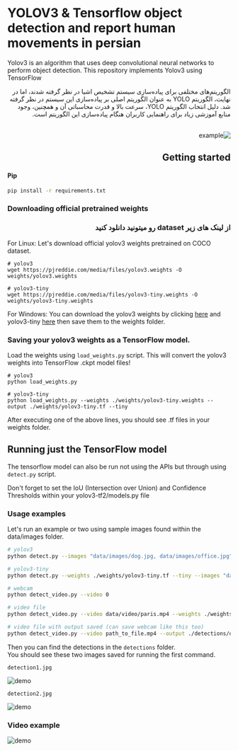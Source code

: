 # YOLOV3 & Tensorflow object detection and report human movements in persian
Yolov3 is an algorithm that uses deep convolutional neural networks to perform object detection. This repository implements Yolov3 using TensorFlow <br>
<div dir="rtl">
الگوریتم‌های مختلفی برای پیاده‌سازی سیستم تشخیص اشیا در نظر گرفته شدند، اما در نهایت، الگوریتم YOLO به عنوان الگوریتم اصلی بر پیاده‌سازی این سیستم در نظر گرفته شد. دلیل انتخاب الگوریتم YOLO، سرعت بالا و قدرت محاسباتی آن و همچنین، وجود منابع آموزشی زیاد برای راهنمایی کاربران هنگام پیاده‌سازی این الگوریتم است. 
<div> <br>

![example](https://github.com/nimadorostkar/human-detection/blob/master/data/images/simple.gif)

## Getting started
<div dir="ltr">

#### Pip
```bash
pip install -r requirements.txt

```
### Downloading official pretrained weights <div>
###  <div dir="rtl">  از لینک های زیر dataset رو میتونید دانلود کنید   <div>
<div dir="ltr">
For Linux: Let's download official yolov3 weights pretrained on COCO dataset. 

```
# yolov3
wget https://pjreddie.com/media/files/yolov3.weights -O weights/yolov3.weights

# yolov3-tiny
wget https://pjreddie.com/media/files/yolov3-tiny.weights -O weights/yolov3-tiny.weights
```
For Windows:
You can download the yolov3 weights by clicking [here](https://pjreddie.com/media/files/yolov3.weights) and yolov3-tiny [here](https://pjreddie.com/media/files/yolov3-tiny.weights) then save them to the weights folder.

  
### Saving your yolov3 weights as a TensorFlow model.
Load the weights using `load_weights.py` script. This will convert the yolov3 weights into TensorFlow .ckpt model files!

```
# yolov3
python load_weights.py

# yolov3-tiny
python load_weights.py --weights ./weights/yolov3-tiny.weights --output ./weights/yolov3-tiny.tf --tiny
```

After executing one of the above lines, you should see .tf files in your weights folder.


## Running just the TensorFlow model
The tensorflow model can also be run not using the APIs but through using `detect.py` script. 

Don't forget to set the IoU (Intersection over Union) and Confidence Thresholds within your yolov3-tf2/models.py file

### Usage examples
Let's run an example or two using sample images found within the data/images folder. 
```bash
# yolov3
python detect.py --images "data/images/dog.jpg, data/images/office.jpg"

# yolov3-tiny
python detect.py --weights ./weights/yolov3-tiny.tf --tiny --images "data/images/dog.jpg"

# webcam
python detect_video.py --video 0

# video file
python detect_video.py --video data/video/paris.mp4 --weights ./weights/yolov3-tiny.tf --tiny

# video file with output saved (can save webcam like this too)
python detect_video.py --video path_to_file.mp4 --output ./detections/output.avi
```
Then you can find the detections in the `detections` folder.
<br>
You should see these two images saved for running the first command.
```
detection1.jpg
```
![demo](https://github.com/theAIGuysCode/Object-Detection-API/blob/master/detections/detection1.jpg)
```
detection2.jpg
```
![demo](https://github.com/theAIGuysCode/Object-Detection-API/blob/master/detections/detection2.jpg)

### Video example
![demo](https://github.com/heartkilla/yolo-v3/blob/master/data/detection_examples/detections.gif)

<div>
